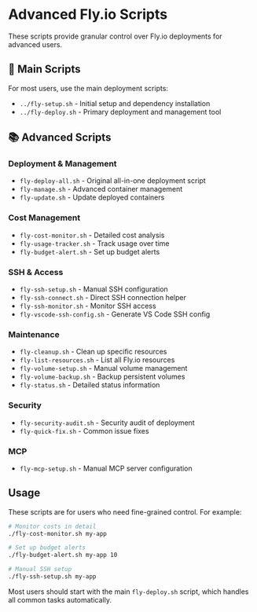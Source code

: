 # Advanced Fly.io Scripts

These scripts provide granular control over Fly.io deployments for advanced users.

## 🚀 Main Scripts

For most users, use the main deployment scripts:
- `../fly-setup.sh` - Initial setup and dependency installation
- `../fly-deploy.sh` - Primary deployment and management tool

## 📚 Advanced Scripts

### Deployment & Management
- `fly-deploy-all.sh` - Original all-in-one deployment script
- `fly-manage.sh` - Advanced container management
- `fly-update.sh` - Update deployed containers

### Cost Management
- `fly-cost-monitor.sh` - Detailed cost analysis
- `fly-usage-tracker.sh` - Track usage over time
- `fly-budget-alert.sh` - Set up budget alerts

### SSH & Access
- `fly-ssh-setup.sh` - Manual SSH configuration
- `fly-ssh-connect.sh` - Direct SSH connection helper
- `fly-ssh-monitor.sh` - Monitor SSH access
- `fly-vscode-ssh-config.sh` - Generate VS Code SSH config

### Maintenance
- `fly-cleanup.sh` - Clean up specific resources
- `fly-list-resources.sh` - List all Fly.io resources
- `fly-volume-setup.sh` - Manual volume management
- `fly-volume-backup.sh` - Backup persistent volumes
- `fly-status.sh` - Detailed status information

### Security
- `fly-security-audit.sh` - Security audit of deployment
- `fly-quick-fix.sh` - Common issue fixes

### MCP
- `fly-mcp-setup.sh` - Manual MCP server configuration

## Usage

These scripts are for users who need fine-grained control. For example:

```bash
# Monitor costs in detail
./fly-cost-monitor.sh my-app

# Set up budget alerts
./fly-budget-alert.sh my-app 10

# Manual SSH setup
./fly-ssh-setup.sh my-app
```

Most users should start with the main `fly-deploy.sh` script, which handles all common tasks automatically.